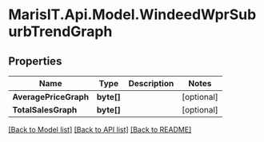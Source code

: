 
# MarisIT.Api.Model.WindeedWprSuburbTrendGraph

## Properties

Name | Type | Description | Notes
------------ | ------------- | ------------- | -------------
**AveragePriceGraph** | **byte[]** |  | [optional] 
**TotalSalesGraph** | **byte[]** |  | [optional] 

[[Back to Model list]](../README.md#documentation-for-models)
[[Back to API list]](../README.md#documentation-for-api-endpoints)
[[Back to README]](../README.md)

